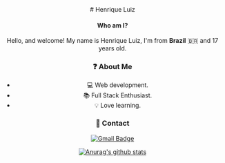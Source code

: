 <div align="center">
#  Henrique Luiz
  
#### Who am I?

Hello, and welcome! My name is Henrique Luiz, I'm from **Brazil** 🇧🇷 and 17 years old.

### ❓ About Me  
  -  💻 Web development.
  -  📚 Full Stack Enthusiast.
  -  💡 Love learning.

### 📝 Contact 

[![Gmail Badge](https://img.shields.io/badge/-Gmail-c14438?style=flat-square&logo=Gmail&logoColor=white&link=mailto:hnrq.luiz1@gmail.com)](mailto:hnrq.luiz1@gmail.com)

[![Anurag's github stats](https://github-readme-stats.vercel.app/api?username=henriquefontes&theme=dracula)](https://github.com/anuraghazra/github-readme-stats)
</div>
